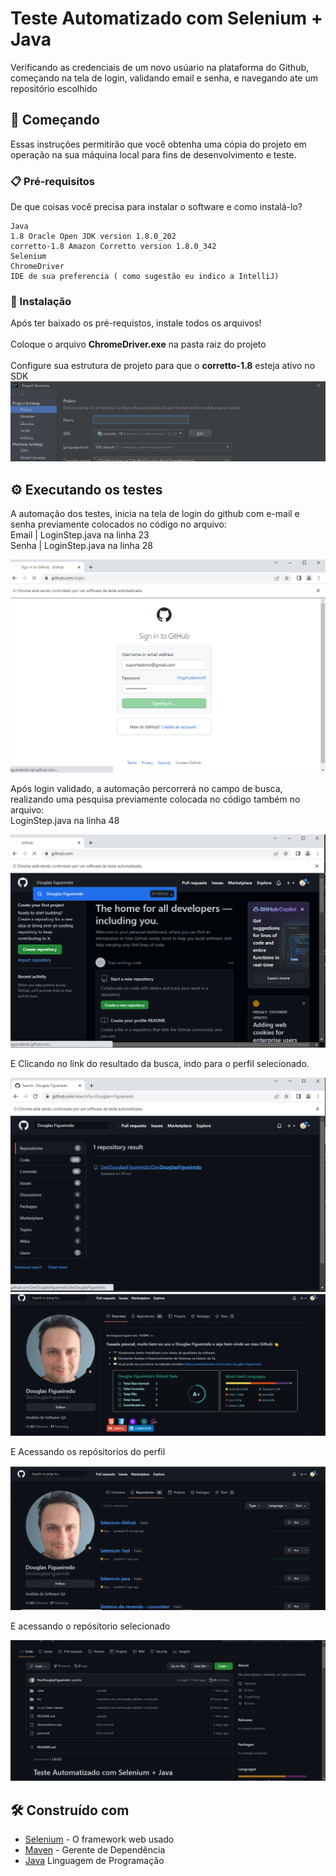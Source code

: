 # Teste Automatizado com Selenium + Java

Verificando as credenciais de um novo usúario na plataforma do Github, começando na tela de login, validando
email e senha, e navegando ate um repositório escolhido

## 🚀 Começando

Essas instruções permitirão que você obtenha uma cópia do projeto em operação na sua máquina local para fins de desenvolvimento e teste.


### 📋 Pré-requisitos

De que coisas você precisa para instalar o software e como instalá-lo?

```
Java
1.8 Oracle Open JDK version 1.8.0_202
corretto-1.8 Amazon Corretto version 1.8.0_342
Selenium
ChromeDriver
IDE de sua preferencia ( como sugestão eu indico a IntelliJ)
```

### 🔧 Instalação

Após ter baixado os pré-requistos, instale todos os arquivos!<br>
<br>
Coloque o arquivo **ChromeDriver.exe** na pasta raiz do projeto <br>
<br>
Configure sua estrutura de projeto para que o **corretto-1.8** esteja ativo no SDK
<img src="src/picture/SDK.png" alt="img do painel">

## ⚙️ Executando os testes

A automação dos testes, inicia na tela de login do github com e-mail e senha previamente colocados
no código no arquivo: <br>
Email | LoginStep.java na linha 23 <br>
Senha | LoginStep.java na linha 28 <br>

<img src="src/picture/login.png" alt="img de login do github">


Após login validado, a automação percorrerá no campo de busca, realizando uma pesquisa previamente
colocada no código também no arquivo: <br>
LoginStep.java na linha 48

<img src="src/picture/input.png" alt="img do campo de busca preenchido">


E Clicando no link do resultado da busca, indo para o perfil selecionado.

<img src="src/picture/link.png" alt="img do link do resultado da pesquisa">

<img src="src/picture/profile.png" alt="img do perfil do resultado da pesquisa">

E Acessando os repósitorios do perfil

<img src="src/picture/repositories.png" alt="img do perfil do resultado da pesquisa">

E acessando o repósitorio selecionado

<img src="src/picture/repo-acessado.png" alt="img do perfil do resultado da pesquisa">


## 🛠️ Construído com

* [Selenium](https://www.selenium.dev/) - O framework web usado
* [Maven](https://maven.apache.org/) - Gerente de Dependência
* [Java](https://www.oracle.com/java/technologies/downloads/#jdk18-windows) Linguagem de Programação






